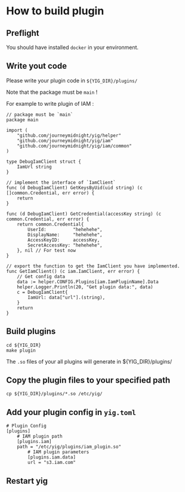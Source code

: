 # How to build plugin

## Preflight

You should have installed `docker` in your environment.

## Write yout code

Please write your plugin code in `${YIG_DIR}/plugins/`

Note that the package must be `main` !

For example to write plugin of IAM :
```
// package must be `main`
package main

import (
	"github.com/journeymidnight/yig/helper"
	"github.com/journeymidnight/yig/iam"
	"github.com/journeymidnight/yig/iam/common"
)

type DebugIamClient struct {
	IamUrl string
}

// implement the interface of `IamClient`
func (d DebugIamClient) GetKeysByUid(uid string) (c []common.Credential, err error) {
	return
}

func (d DebugIamClient) GetCredential(accessKey string) (c common.Credential, err error) {
	return common.Credential{
		UserId:          "hehehehe",
		DisplayName:     "hehehehe",
		AccessKeyID:     accessKey,
		SecretAccessKey: "hehehehe",
	}, nil // For test now
}

// export the function to get the IamClient you have implemented.
func GetIamClient() (c iam.IamClient, err error) {
	// Get config data
	data := helper.CONFIG.Plugins[iam.IamPluginName].Data
	helper.Logger.Println(20, "Get plugin data:", data)
	c = DebugIamClient{
		IamUrl: data["url"].(string),
	}
	return
}
```

## Build plugins

```
cd ${YIG_DIR}
make plugin
```

The `.so` files of your all plugins will generate in ${YIG_DIR}/plugins/

## Copy the plugin files to your specified path

```
cp ${YIG_DIR}/plugins/*.so /etc/yig/
```

## Add your plugin config in `yig.toml`

```
# Plugin Config
[plugins]
    # IAM plugin path
    [plugins.iam]
    path = "/etc/yig/plugins/iam_plugin.so"
        # IAM plugin parameters
        [plugins.iam.data]
        url = "s3.iam.com"
```

## Restart yig
